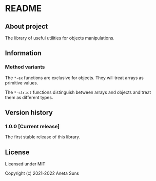 # README

## About project

The library of useful utilities for objects manipulations.

## Information

### Method variants

The `*-ex` functions are exclusive for objects. They will treat arrays as
primitive values.

The `*-strict` functions distinguish between arrays and objects and treat them
as different types.

## Version history

### 1.0.0 [Current release]

The first stable release of this library.

## License

Licensed under MIT

Copyright (c) 2021-2022 Aneta Suns
